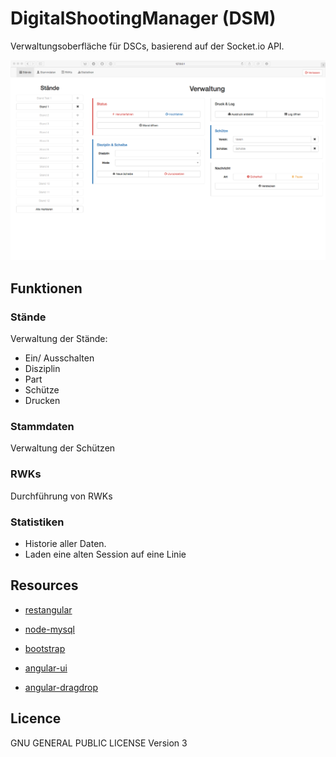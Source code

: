 # DigitalShootingManager (DSM)
Verwaltungsoberfläche für DSCs, basierend auf der Socket.io API.

![Demo](https://raw.githubusercontent.com/DigitalShooting/assets/master/dsm1.png)




## Funktionen

### Stände
Verwaltung der Stände:
- Ein/ Ausschalten
- Disziplin
- Part
- Schütze
- Drucken

### Stammdaten
Verwaltung der Schützen

### RWKs
Durchführung von RWKs

### Statistiken
- Historie aller Daten.
- Laden eine alten Session auf eine Linie




## Resources
- [restangular](https://github.com/mgonto/restangular)
- [node-mysql](https://github.com/felixge/node-mysql)
- [bootstrap](http://getbootstrap.com/)
- [angular-ui](http://angular-ui.github.io/bootstrap/)

- [angular-dragdrop](http://codef0rmer.github.io/angular-dragdrop/#/list)


## Licence
GNU GENERAL PUBLIC LICENSE Version 3
